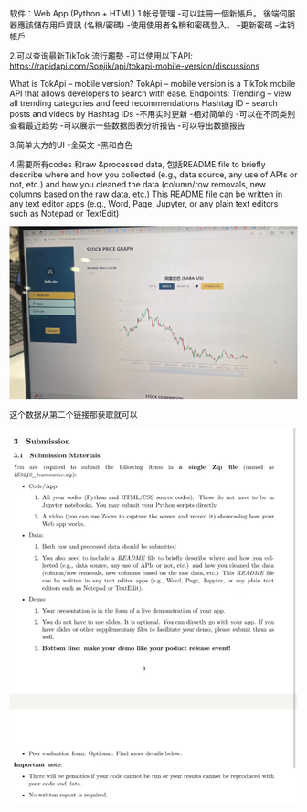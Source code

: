 软件：Web App (Python + HTML) 
1.帐号管理
-可以註冊一個新帳戶。 後端伺服器應該儲存用戶資訊 (名稱/密碼)
-使用使用者名稱和密碼登入。
–更新密碼
–注销帳戶

2.可以查询最新TikTok 流行趨勢
-可以使用以下API: https://rapidapi.com/Sonjik/api/tokapi-mobile-version/discussions

What is TokApi – mobile version?
TokApi – mobile version is a TikTok mobile API that allows developers to search with ease.
Endpoints:
Trending – view all trending categories and feed recommendations
Hashtag ID – search posts and videos by Hashtag IDs
-不用实时更新
-相对简单的
-可以在不同类别查看最近趋势
-可以展示一些数据图表分析报告 
-可以导出数据报告

3.简单大方的UI
-全英文
-黑和白色

4.需要所有codes 和raw &processed data, 包括README file to briefly describe where and how you collected (e.g., data source, any use of APIs or not, etc.) and how you cleaned the data
(column/row removals, new columns based on the raw data, etc.) This README file can be written in any text editor apps (e.g., Word, Page, Jupyter, or any plain text
editors such as Notepad or TextEdit)



![fa74c66f2940126758fedcaae27e484](15886.assets/fa74c66f2940126758fedcaae27e484.jpg)



这个数据从第二个链接那获取就可以

![a3d63d8ffa6105cb85ba891864d82a0](15886.assets/a3d63d8ffa6105cb85ba891864d82a0.jpg)



